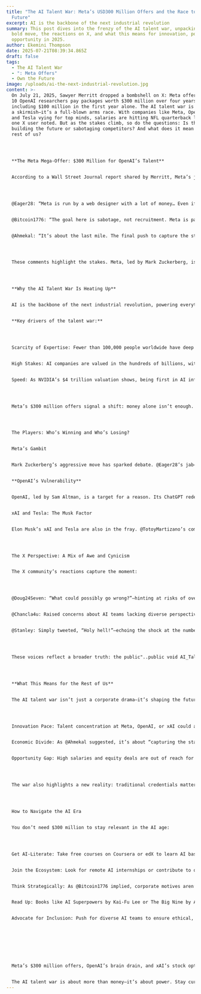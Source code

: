 ```yaml
---
title: "The AI Talent War: Meta’s USD300 Million Offers and the Race to Own the
  Future"
excerpt: AI is the backbone of the next industrial revolution
summary: This post dives into the frenzy of the AI talent war, unpacking Meta’s
  bold move, the reactions on X, and what this means for innovation, power, and
  opportunity in 2025.
author: Ekemini Thompson
date: 2025-07-21T08:39:34.865Z
draft: false
tags:
  - The AI Talent War
  - ": Meta Offers"
  - Own the Future
image: /uploads/ai-the-next-industrial-revolution.jpg
content: >-
  On July 21, 2025, Sawyer Merritt dropped a bombshell on X: Meta offered over
  10 OpenAI researchers pay packages worth $300 million over four years,
  including $100 million in the first year alone. The AI talent war is no longer
  a skirmish—it’s a full-blown arms race. With companies like Meta, OpenAI, xAI,
  and Tesla vying for top minds, salaries are hitting NFL quarterback levels, as
  one X user noted. But as the stakes climb, so do the questions: Is this about
  building the future or sabotaging competitors? And what does it mean for the
  rest of us?




  **The Meta Mega-Offer: $300 Million for OpenAI’s Talent**


  According to a Wall Street Journal report shared by Merritt, Meta’s jaw-dropping offer targeted over 10 researchers from OpenAI, the company behind ChatGPT. The deal—$300 million over four years, with $100 million upfront per researcher—sets a new benchmark for AI talent compensation. On X, reactions ranged from shock to skepticism:




  @Eager28: “Meta is run by a web designer with a lot of money… Even if he gets the talent, he does not know what to tell them to do.”


  @Bitcoin1776: “The goal here is sabotage, not recruitment. Meta is paying a few billion to destroy a $100 Bil company.”


  @Ahmekal: “It’s about the last mile. The final push to capture the stack. To define the interface between humans.”




  These comments highlight the stakes. Meta, led by Mark Zuckerberg, isn’t just hiring—it’s trying to reshape the AI landscape by poaching talent from a rival valued at over $100 billion. But is this a strategic masterstroke or a desperate bid for relevance?




  **Why the AI Talent War Is Heating Up**


  AI is the backbone of the next industrial revolution, powering everything from autonomous vehicles to healthcare diagnostics. Companies like OpenAI, xAI (backed by Elon Musk), and Meta are racing to dominate the “stack”—the infrastructure, models, and interfaces that will define human-AI interaction. Talent is the bottleneck. As @Ahmekal noted, it’s about “the final push,” where a single breakthrough can secure a trillion-dollar edge.


  **Key drivers of the talent war:**




  Scarcity of Expertise: Fewer than 100,000 people worldwide have deep expertise in large language models (LLMs), per a 2024 AI Index report.


  High Stakes: AI companies are valued in the hundreds of billions, with xAI and OpenAI leading the pack. A single hire can shift market dominance.


  Speed: As NVIDIA’s $4 trillion valuation shows, being first in AI infrastructure pays off. Talent accelerates timelines.




  Meta’s $300 million offers signal a shift: money alone isn’t enough. As @TotoyMartizano tweeted, “No one can compete with @xAI stock options.” Equity, vision, and impact are now as critical as cash.




  The Players: Who’s Winning and Who’s Losing?


  Meta’s Gambit


  Mark Zuckerberg’s aggressive move has sparked debate. @Eager28’s jab—“Meta is run by a web designer”—reflects skepticism about Zuckerberg’s ability to lead an AI-first company. Meta’s pivot from social media to the metaverse and now AI has been rocky. Its LLaMA model lags behind OpenAI’s GPT and xAI’s Grok in public perception. Poaching OpenAI talent could close the gap, but as @ElijahBudry noted, “Meta’s approach to building a truly successful team remains flawed.” Without a clear vision, even $300 million hires may flounder.


  **OpenAI’s Vulnerability**


  OpenAI, led by Sam Altman, is a target for a reason. Its ChatGPT redefined AI, but losing 10+ researchers could stall progress. @Bitcoin1776’s claim of “sabotage” suggests Meta’s goal is to disrupt OpenAI’s momentum, not just build its own team. OpenAI’s $100 billion valuation hangs on its ability to retain talent and innovate faster than rivals.


  xAI and Tesla: The Musk Factor


  Elon Musk’s xAI and Tesla are also in the fray. @TotoyMartizano’s comment about xAI’s stock options highlights Musk’s edge: his companies offer equity in ventures tied to a grand vision (AI for human discovery, autonomous driving). As @NeuralinkApe quipped, “Wait MIA with Zuck’s cash.” Musk’s loyalists may give xAI a cultural advantage over Meta’s cash-heavy approach.




  The X Perspective: A Mix of Awe and Cynicism


  The X community’s reactions capture the moment:




  @Doug24Seven: “What could possibly go wrong?”—hinting at risks of overpaying for talent without results.


  @Chancla4u: Raised concerns about AI teams lacking diverse perspectives, like child development experts, which could impact future applications.


  @Stanley: Simply tweeted, “Holy hell!”—echoing the shock at the numbers.




  These voices reflect a broader truth: the public"..public void AI_Talent_War() {AI talent war is a high-stakes game, and not everyone trusts the players’ motives.




  **What This Means for the Rest of Us**


  The AI talent war isn’t just a corporate drama—it’s shaping the future:




  Innovation Pace: Talent concentration at Meta, OpenAI, or xAI could accelerate or stall breakthroughs in healthcare, energy, or transportation.


  Economic Divide: As @Ahmekal suggested, it’s about “capturing the stack.” Winners will control AI’s economic benefits, potentially widening global inequalities.


  Opportunity Gap: High salaries and equity deals are out of reach for most. As @Chancla4u hinted, diverse expertise (e.g., in child development) is critical but often overlooked in tech-heavy teams.




  The war also highlights a new reality: traditional credentials matter less. AI expertise is the new currency, and those without it risk being left behind.




  How to Navigate the AI Era


  You don’t need $300 million to stay relevant in the AI age:




  Get AI-Literate: Take free courses on Coursera or edX to learn AI basics. As @TOC4AI’s NFL analogy suggests, AI skills are becoming as valuable as top-tier athletic contracts.


  Join the Ecosystem: Look for remote AI internships or contribute to open-source projects on GitHub. Small steps can lead to big networks.


  Think Strategically: As @Bitcoin1776 implied, corporate motives aren’t always pure. Stay informed about AI developments via X or newsletters like Import AI.


  Read Up: Books like AI Superpowers by Kai-Fu Lee or The Big Nine by Amy Webb explain the global AI race.


  Advocate for Inclusion: Push for diverse AI teams to ensure ethical, human-centered outcomes, as @Chancla4u suggested.








  Meta’s $300 million offers, OpenAI’s brain drain, and xAI’s stock option allure signal a pivotal moment. As @Ahmekal put it, this is about “the final push to capture the stack.” The winners will shape how humans interact with AI for decades. For the rest of us, it’s a wake-up call: learn, adapt, and engage with AI now, or risk being sidelined in a world defined by a few brilliant minds.


  The AI talent war is about more than money—it’s about power. Stay curious, stay informed, and don’t get left behind.
---
```

